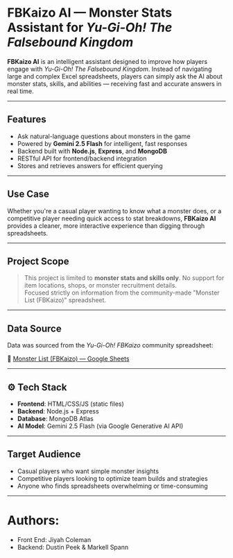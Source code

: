 #  FBKaizo AI — Monster Stats Assistant for *Yu-Gi-Oh! The Falsebound Kingdom*

**FBKaizo AI** is an intelligent assistant designed to improve how players engage with *Yu-Gi-Oh! The Falsebound Kingdom*. Instead of navigating large and complex Excel spreadsheets, players can simply ask the AI about monster stats, skills, and abilities — receiving fast and accurate answers in real time.

---

##  Features

-  Ask natural-language questions about monsters in the game
-  Powered by **Gemini 2.5 Flash** for intelligent, fast responses
-  Backend built with **Node.js**, **Express**, and **MongoDB**
-  RESTful API for frontend/backend integration
-  Stores and retrieves answers for efficient querying

---

##  Use Case

Whether you're a casual player wanting to know what a monster does, or a competitive player needing quick access to stat breakdowns, **FBKaizo AI** provides a cleaner, more interactive experience than digging through spreadsheets.

---

##  Project Scope

> This project is limited to **monster stats and skills only**.
>  No support for item locations, shops, or monster recruitment details.  
>  Focused strictly on information from the community-made "Monster List (FBKaizo)" spreadsheet.

---

##  Data Source

Data was sourced from the *Yu-Gi-Oh! FBKaizo* community spreadsheet:

📎 [Monster List (FBKaizo) — Google Sheets](https://codeschoolcourses.slack.com/files/U0891493PA6/F095J6368P6/monster_levelup_calculator_-_monster_list__fbkaizo__clean_.csv)

---

## ⚙️ Tech Stack

- **Frontend**: HTML/CSS/JS (static files)
- **Backend**: Node.js + Express
- **Database**: MongoDB Atlas
- **AI Model**: Gemini 2.5 Flash (via Google Generative AI API)

---

##  Target Audience

-  Casual players who want simple monster insights
-  Competitive players looking to optimize team builds and strategies
-  Anyone who finds spreadsheets overwhelming or time-consuming

---

# Authors:
- Front End: Jiyah Coleman
- Backend: Dustin Peek & Markell Spann

